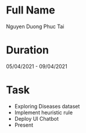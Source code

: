 # Full Name
Nguyen Duong Phuc Tai

# Duration
05/04/2021 - 09/04/2021

# Task
* Exploring Diseases dataset
* Implement heuristic rule
* Deploy UI Chatbot
* Present